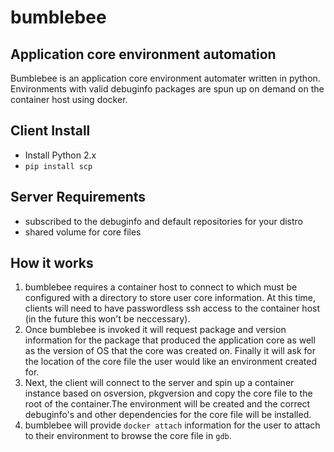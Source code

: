 # bumblebee 
## Application core environment automation

Bumblebee is an application core environment automater written in python.  Environments with valid debuginfo packages are spun up on demand on the container host using docker.  

## Client Install

 * Install Python 2.x
 * `pip install scp`

## Server Requirements

 * subscribed to the debuginfo and default repositories for your distro
 * shared volume for core files 

## How it works

1. bumblebee requires a container host to connect to which must be configured with a directory to store user core information.  At this time, clients will need to have passwordless ssh access to the container host (in the future this won't be neccessary).  
2. Once bumblebee is invoked it will request package and version information for the package that produced the application core as well as the version of OS that the core was created on.  Finally it will ask for the location of the core file the user would like an environment created for.
3. Next, the client will connect to the server and spin up a container instance based on osversion, pkgversion and copy the core file to the root of the container.The environment will be created and the correct debuginfo's and other dependencies for the core file will be installed.
4. bumblebee will provide `docker attach` information for the user to attach to their environment to browse the core file in `gdb`.

